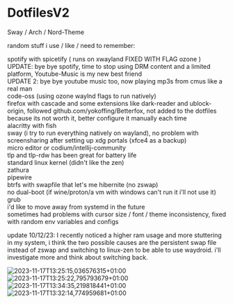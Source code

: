 # DotfilesV2
Sway / Arch / Nord-Theme

random stuff i use / like / need to remember:

spotify with spicetify ( runs on xwayland FIXED WITH FLAG ozone ) \
UPDATE: bye bye spotify, time to stop using DRM content and a limited platform, Youtube-Music is my new best friend \
UPDATE 2: bye bye youtube music too, now playing mp3s from cmus like a real man \
code-oss (using ozone waylnd flags to run natively) \
firefox with cascade and some extensions like dark-reader and ublock-origin, followed github.com/yokoffing/Betterfox, not added to the dotfiles because its not worth it, better configure it manually each time\
alacritty with fish \
sway (i try to run everything natively on wayland), no problem with screensharing after setting up xdg portals (xfce4 as a backup) \
micro editor or codium/intellij-community \
tlp and tlp-rdw has been great for battery life \
standard linux kernel (didn't like the zen) \
zathura \
pipewire \
btrfs with swapfile that let's me hibernite (no zswap) \
no dual-boot (if wine/proton/a vm with windows can't run it i'll not use it) \
grub \
i'd like to move away from systemd in the future \
sometimes had problems with cursor size / font / theme inconsistency, fixed with random env variables and configs

update 10/12/23:
I recently noticed a higher ram usage and more stuttering in my system, i think the two possible causes are the persistent swap file instead of zswap and switching to linux-zen to be able to use waydroid. i'll investigate more and think about switching back. 

![2023-11-17T13:25:15,036576315+01:00](https://github.com/Yyeger/DotfilesV2/assets/82652619/34a7038e-2c7e-43d7-8fb5-1adeb38d6040)
![2023-11-17T13:25:22,795793679+01:00](https://github.com/Yyeger/DotfilesV2/assets/82652619/9f2ff68d-3bd8-4496-8819-d72e6661bc51)
![2023-11-17T13:34:35,219818441+01:00](https://github.com/Yyeger/DotfilesV2/assets/82652619/ecce6168-12fd-404e-870d-6c177880faf1)
![2023-11-17T13:32:14,774959681+01:00](https://github.com/Yyeger/DotfilesV2/assets/82652619/bd5a1ae5-d22d-42cc-98c5-ead6b5adf34f)
